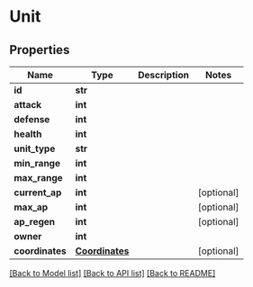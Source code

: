 # Unit

## Properties
Name | Type | Description | Notes
------------ | ------------- | ------------- | -------------
**id** | **str** |  | 
**attack** | **int** |  | 
**defense** | **int** |  | 
**health** | **int** |  | 
**unit_type** | **str** |  | 
**min_range** | **int** |  | 
**max_range** | **int** |  | 
**current_ap** | **int** |  | [optional] 
**max_ap** | **int** |  | [optional] 
**ap_regen** | **int** |  | [optional] 
**owner** | **int** |  | 
**coordinates** | [**Coordinates**](Coordinates.md) |  | [optional] 

[[Back to Model list]](../README.md#documentation-for-models) [[Back to API list]](../README.md#documentation-for-api-endpoints) [[Back to README]](../README.md)


